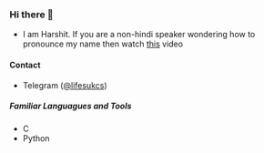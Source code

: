 ### Hi there 👋

<!--
**Kareshi0/Kareshi0** is a ✨ _special_ ✨ repository because its `README.md` (this file) appears on your GitHub profile.

Here are some ideas to get you started:

- 🔭 I’m currently working on ...
- 🌱 I’m currently learning ...
- 👯 I’m looking to collaborate on ...
- 🤔 I’m looking for help with ...
- 💬 Ask me about ...
- 📫 How to reach me: ...
- 😄 Pronouns: ...
- ⚡ Fun fact: ...
-->
- I am Harshit. If you are a non-hindi speaker wondering how to pronounce my name then watch [this](https://youtu.be/iMAFfiIljQA) video



#### Contact

- Telegram ([@lifesukcs](https://t.me/lifesukcs))

##### Familiar Languagues and Tools
- C
- Python

